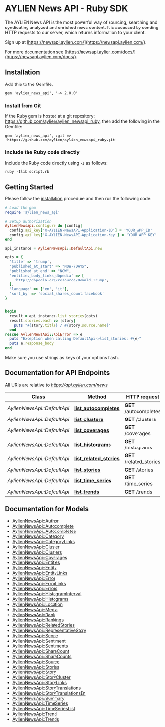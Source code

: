# AYLIEN News API - Ruby SDK

The AYLIEN News API is the most powerful way of sourcing, searching and syndicating analyzed and enriched news content. It is accessed by sending HTTP requests to our server, which returns information to your client. 

Sign up at [https://newsapi.aylien.com/](https://newsapi.aylien.com/).

For more documentation see [https://newsapi.aylien.com/docs/](https://newsapi.aylien.com/docs/).

## Installation

Add this to the Gemfile:

    gem 'aylien_news_api', '~> 2.0.0'

### Install from Git

If the Ruby gem is hosted at a git repository: https://github.com/aylien/aylien_newsapi_ruby, then add the following in the Gemfile:

    gem 'aylien_news_api', :git => 'https://github.com/aylien/aylien_newsapi_ruby.git'

### Include the Ruby code directly

Include the Ruby code directly using `-I` as follows:

```shell
ruby -Ilib script.rb
```

## Getting Started

Please follow the [installation](#installation) procedure and then run the following code:
```ruby
# Load the gem
require 'aylien_news_api'

# Setup authorization
AylienNewsApi.configure do |config|
  config.api_key['X-AYLIEN-NewsAPI-Application-ID'] = 'YOUR_APP_ID'
  config.api_key['X-AYLIEN-NewsAPI-Application-Key'] = 'YOUR_APP_KEY'
end

api_instance = AylienNewsApi::DefaultApi.new

opts = {
  'title' => 'trump',
  'published_at_start' => "NOW-7DAYS",
  'published_at_end' => "NOW",
  'entities_body_links_dbpedia' => [
    'http://dbpedia.org/resource/Donald_Trump',
  ],
  'language' => ['en', 'it'],
  'sort_by' => 'social_shares_count.facebook'
}


begin
  result = api_instance.list_stories(opts)
  result.stories.each do |story|
    puts "#{story.title} / #{story.source.name}"
  end
rescue AylienNewsApi::ApiError => e
  puts "Exception when calling DefaultApi->list_stories: #{e}"
  puts e.response_body
end
```

Make sure you use strings as keys of your options hash.

## Documentation for API Endpoints

All URIs are relative to *https://api.aylien.com/news*

Class | Method | HTTP request | Description
------------ | ------------- | ------------- | -------------
*AylienNewsApi::DefaultApi* | [**list_autocompletes**](docs/DefaultApi.md#list_autocompletes) | **GET** /autocompletes | List autocompletes
*AylienNewsApi::DefaultApi* | [**list_clusters**](docs/DefaultApi.md#list_clusters) | **GET** /clusters | List Clusters
*AylienNewsApi::DefaultApi* | [**list_coverages**](docs/DefaultApi.md#list_coverages) | **GET** /coverages | List coverages
*AylienNewsApi::DefaultApi* | [**list_histograms**](docs/DefaultApi.md#list_histograms) | **GET** /histograms | List histograms
*AylienNewsApi::DefaultApi* | [**list_related_stories**](docs/DefaultApi.md#list_related_stories) | **GET** /related_stories | List related stories
*AylienNewsApi::DefaultApi* | [**list_stories**](docs/DefaultApi.md#list_stories) | **GET** /stories | List Stories
*AylienNewsApi::DefaultApi* | [**list_time_series**](docs/DefaultApi.md#list_time_series) | **GET** /time_series | List time series
*AylienNewsApi::DefaultApi* | [**list_trends**](docs/DefaultApi.md#list_trends) | **GET** /trends | List trends


## Documentation for Models

 - [AylienNewsApi::Author](docs/Author.md)
 - [AylienNewsApi::Autocomplete](docs/Autocomplete.md)
 - [AylienNewsApi::Autocompletes](docs/Autocompletes.md)
 - [AylienNewsApi::Category](docs/Category.md)
 - [AylienNewsApi::CategoryLinks](docs/CategoryLinks.md)
 - [AylienNewsApi::Cluster](docs/Cluster.md)
 - [AylienNewsApi::Clusters](docs/Clusters.md)
 - [AylienNewsApi::Coverages](docs/Coverages.md)
 - [AylienNewsApi::Entities](docs/Entities.md)
 - [AylienNewsApi::Entity](docs/Entity.md)
 - [AylienNewsApi::EntityLinks](docs/EntityLinks.md)
 - [AylienNewsApi::Error](docs/Error.md)
 - [AylienNewsApi::ErrorLinks](docs/ErrorLinks.md)
 - [AylienNewsApi::Errors](docs/Errors.md)
 - [AylienNewsApi::HistogramInterval](docs/HistogramInterval.md)
 - [AylienNewsApi::Histograms](docs/Histograms.md)
 - [AylienNewsApi::Location](docs/Location.md)
 - [AylienNewsApi::Media](docs/Media.md)
 - [AylienNewsApi::Rank](docs/Rank.md)
 - [AylienNewsApi::Rankings](docs/Rankings.md)
 - [AylienNewsApi::RelatedStories](docs/RelatedStories.md)
 - [AylienNewsApi::RepresentativeStory](docs/RepresentativeStory.md)
 - [AylienNewsApi::Scope](docs/Scope.md)
 - [AylienNewsApi::Sentiment](docs/Sentiment.md)
 - [AylienNewsApi::Sentiments](docs/Sentiments.md)
 - [AylienNewsApi::ShareCount](docs/ShareCount.md)
 - [AylienNewsApi::ShareCounts](docs/ShareCounts.md)
 - [AylienNewsApi::Source](docs/Source.md)
 - [AylienNewsApi::Stories](docs/Stories.md)
 - [AylienNewsApi::Story](docs/Story.md)
 - [AylienNewsApi::StoryCluster](docs/StoryCluster.md)
 - [AylienNewsApi::StoryLinks](docs/StoryLinks.md)
 - [AylienNewsApi::StoryTranslations](docs/StoryTranslations.md)
 - [AylienNewsApi::StoryTranslationsEn](docs/StoryTranslationsEn.md)
 - [AylienNewsApi::Summary](docs/Summary.md)
 - [AylienNewsApi::TimeSeries](docs/TimeSeries.md)
 - [AylienNewsApi::TimeSeriesList](docs/TimeSeriesList.md)
 - [AylienNewsApi::Trend](docs/Trend.md)
 - [AylienNewsApi::Trends](docs/Trends.md)
